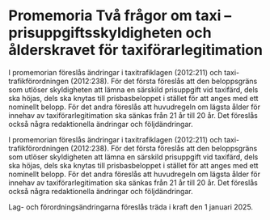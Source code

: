 # Promemoria Två frågor om taxi – prisuppgiftsskyldigheten och ålderskravet för taxiförarlegitimation

I promemorian föreslås ändringar i taxitrafiklagen (2012:211) och taxi-trafikförordningen (2012:238). För det första föreslås att den beloppsgräns som utlöser skyldigheten att lämna en särskild prisuppgift vid taxifärd, dels ska höjas, dels ska knytas till prisbasbeloppet i stället för att anges med ett nominellt belopp. För det andra föreslås att huvudregeln om lägsta ålder för innehav av taxiförarlegitimation ska sänkas från 21 år till 20 år. Det föreslås också några redaktionella ändringar och följdändringar.

I promemorian föreslås ändringar i taxitrafiklagen (2012:211) och taxi-trafikförordningen (2012:238). För det första föreslås att den beloppsgräns som utlöser skyldigheten att lämna en särskild prisuppgift vid taxifärd, dels ska höjas, dels ska knytas till prisbasbeloppet i stället för att anges med ett nominellt belopp. För det andra föreslås att huvudregeln om lägsta ålder för innehav av taxiförarlegitimation ska sänkas från 21 år till 20 år. Det föreslås också några redaktionella ändringar och följdändringar.

Lag- och förordningsändringarna föreslås träda i kraft den 1 januari 2025.
